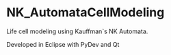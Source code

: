 NK_AutomataCellModeling
=======================

Life cell modeling using Kauffman`s NK Automata.

Developed in Eclipse with PyDev and Qt

